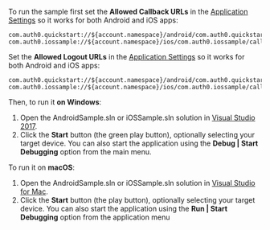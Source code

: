 To run the sample first set the **Allowed Callback URLs** in the <a href="$manage_url/#/applications/$account.clientId/settings" target="_blank" rel="noreferrer">Application Settings</a> so it works for both Android and iOS apps:

  ```text
com.auth0.quickstart://${account.namespace}/android/com.auth0.quickstart/callback com.auth0.iossample://${account.namespace}/ios/com.auth0.iossample/callback
  ```

Set the **Allowed Logout URLs** in the <a href="$manage_url/#/applications/$account.clientId/settings" target="_blank" rel="noreferrer">Application Settings</a> so it works for both Android and iOS apps:

  ```text
com.auth0.quickstart://${account.namespace}/android/com.auth0.quickstart/callback com.auth0.iossample://${account.namespace}/ios/com.auth0.iossample/callback
  ```

Then, to run it **on Windows**:

1) Open the AndroidSample.sln or iOSSample.sln solution in <a href="https://www.visualstudio.com/vs/" target="_blank" rel="noreferrer">Visual Studio 2017</a>.
2) Click the **Start** button (the green play button), optionally selecting your target device. 
You can also start the application using the **Debug | Start Debugging** option from the main menu.

To run it on **macOS**:

1) Open the AndroidSample.sln or iOSSample.sln solution in <a href="https://visualstudio.microsoft.com/vs/mac/" target="_blank" rel="noreferrer">Visual Studio for Mac</a>.
2) Click the **Start** button (the play button), optionally selecting your target device. You can also start the application using the **Run | Start Debugging** option from the application menu
